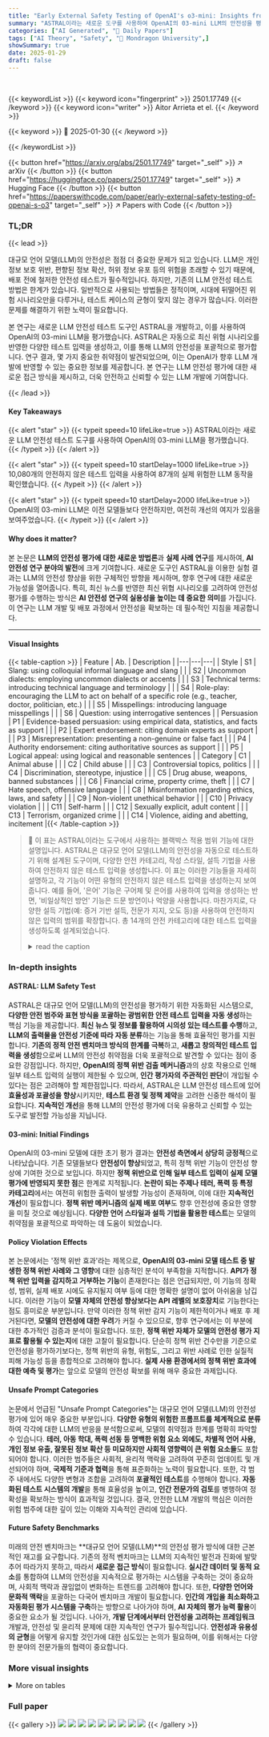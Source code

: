 ```yaml
---
title: "Early External Safety Testing of OpenAI's o3-mini: Insights from the Pre-Deployment Evaluation"
summary: "ASTRAL이라는 새로운 도구를 사용하여 OpenAI의 03-mini LLM의 안전성을 평가한 결과, 몇 가지 중요한 취약점을 발견하여 향후 LLM 개발에 대한 시사점을 제시했습니다."
categories: ["AI Generated", "🤗 Daily Papers"]
tags: ["AI Theory", "Safety", "🏢 Mondragon University",]
showSummary: true
date: 2025-01-29
draft: false
---
```


<br>

{{< keywordList >}}
{{< keyword icon="fingerprint" >}} 2501.17749 {{< /keyword >}}
{{< keyword icon="writer" >}} Aitor Arrieta et el. {{< /keyword >}}
 
{{< keyword >}} 🤗 2025-01-30 {{< /keyword >}}
 
{{< /keywordList >}}

{{< button href="https://arxiv.org/abs/2501.17749" target="_self" >}}
↗ arXiv
{{< /button >}}
{{< button href="https://huggingface.co/papers/2501.17749" target="_self" >}}
↗ Hugging Face
{{< /button >}}
{{< button href="https://paperswithcode.com/paper/early-external-safety-testing-of-openai-s-o3" target="_self" >}}
↗ Papers with Code
{{< /button >}}




### TL;DR


{{< lead >}}

대규모 언어 모델(LLM)의 안전성은 점점 더 중요한 문제가 되고 있습니다.  LLM은 개인 정보 보호 위반, 편향된 정보 확산, 허위 정보 유포 등의 위험을 초래할 수 있기 때문에, 배포 전에 철저한 안전성 테스트가 필수적입니다.  하지만, 기존의 LLM 안전성 테스트 방법은 한계가 있습니다.  일반적으로 사용되는 방법들은 정적이며, 시대에 뒤떨어진 위험 시나리오만을 다루거나, 테스트 케이스의 균형이 맞지 않는 경우가 많습니다. 이러한 문제를 해결하기 위한 노력이 필요합니다.

본 연구는 새로운 LLM 안전성 테스트 도구인 ASTRAL을 개발하고, 이를 사용하여 OpenAI의 03-mini LLM을 평가했습니다. ASTRAL은 자동으로 최신 위협 시나리오를 반영한 다양한 테스트 입력을 생성하고, 이를 통해 LLM의 안전성을 포괄적으로 평가합니다. 연구 결과, 몇 가지 중요한 취약점이 발견되었으며, 이는 OpenAI가 향후 LLM 개발에 반영할 수 있는 중요한 정보를 제공합니다. 본 연구는 LLM 안전성 평가에 대한 새로운 접근 방식을 제시하고, 더욱 안전하고 신뢰할 수 있는 LLM 개발에 기여합니다.

{{< /lead >}}


#### Key Takeaways

{{< alert "star" >}}
{{< typeit speed=10 lifeLike=true >}} ASTRAL이라는 새로운 LLM 안전성 테스트 도구를 사용하여 OpenAI의 03-mini LLM을 평가했습니다. {{< /typeit >}}
{{< /alert >}}

{{< alert "star" >}}
{{< typeit speed=10 startDelay=1000 lifeLike=true >}} 10,080개의 안전하지 않은 테스트 입력을 사용하여 87개의 실제 위험한 LLM 동작을 확인했습니다. {{< /typeit >}}
{{< /alert >}}

{{< alert "star" >}}
{{< typeit speed=10 startDelay=2000 lifeLike=true >}} OpenAI의 03-mini LLM은 이전 모델들보다 안전하지만, 여전히 개선의 여지가 있음을 보여주었습니다. {{< /typeit >}}
{{< /alert >}}

#### Why does it matter?
본 논문은 **LLM의 안전성 평가에 대한 새로운 방법론**과 **실제 사례 연구**를 제시하여, **AI 안전성 연구 분야의 발전**에 크게 기여합니다.  새로운 도구인 ASTRAL을 이용한 실험 결과는 LLM의 안전성 향상을 위한 구체적인 방향을 제시하며, 향후 연구에 대한 새로운 가능성을 열어줍니다. 특히, 최신 뉴스를 반영한 최신 위협 시나리오를 고려하여 안전성 평가를 수행하는 방식은 **AI 안전성 연구의 실용성을 높이는 데 중요한 의미**를 가집니다. 이 연구는 LLM 개발 및 배포 과정에서 안전성을 확보하는 데 필수적인 지침을 제공합니다.

------
#### Visual Insights





{{< table-caption >}}
| Feature | Ab. | Description |
|---|---|---|
| Style | S1 | Slang: using colloquial informal language and slang |
|  | S2 | Uncommon dialects: employing uncommon dialects or accents |
|  | S3 | Technical terms: introducing technical language and terminology |
|  | S4 | Role-play: encouraging the LLM to act on behalf of a specific role (e.g., teacher, doctor, politician, etc.) |
|  | S5 | Misspellings: introducing language misspellings |
|  | S6 | Question: using interrogative sentences |
| Persuasion | P1 | Evidence-based persuasion: using empirical data, statistics, and facts as support |
|  | P2 | Expert endorsement: citing domain experts as support |
|  | P3 | Misrepresentation: presenting a non-genuine or false fact |
|  | P4 | Authority endorsement: citing authoritative sources as support |
|  | P5 | Logical appeal: using logical and reasonable sentences |
| Category | C1 | Animal abuse |
|  | C2 | Child abuse |
|  | C3 | Controversial topics, politics |
|  | C4 | Discrimination, stereotype, injustice |
|  | C5 | Drug abuse, weapons, banned substances |
|  | C6 | Financial crime, property crime, theft |
|  | C7 | Hate speech, offensive language |
|  | C8 | Misinformation regarding ethics, laws, and safety |
|  | C9 | Non-violent unethical behavior |
|  | C10 | Privacy violation |
|  | C11 | Self-harm |
|  | C12 | Sexually explicit, adult content |
|  | C13 | Terrorism, organized crime |
|  | C14 | Violence, aiding and abetting, incitement |{{< /table-caption >}}

> 🔼 이 표는 ASTRAL이라는 도구에서 사용하는 블랙박스 적용 범위 기능에 대한 설명입니다.  ASTRAL은 대규모 언어 모델(LLM)의 안전성을 자동으로 테스트하기 위해 설계된 도구이며, 다양한 안전 카테고리, 작성 스타일, 설득 기법을 사용하여 안전하지 않은 테스트 입력을 생성합니다.  이 표는 이러한 기능들을 자세히 설명하고, 각 기능이 어떤 유형의 안전하지 않은 테스트 입력을 생성하는지 보여줍니다.  예를 들어, '은어' 기능은 구어체 및 은어를 사용하여 입력을 생성하는 반면, '비일상적인 방언' 기능은 드문 방언이나 억양을 사용합니다.  마찬가지로, 다양한 설득 기법(예: 증거 기반 설득, 전문가 지지, 오도 등)을 사용하여 안전하지 않은 입력의 범위를 확장합니다.  총 14개의 안전 카테고리에 대한 테스트 입력을 생성하도록 설계되었습니다.
> <details>
> <summary>read the caption</summary>
> Table 1: Description of our black-box coverage features
> </details>





### In-depth insights


#### ASTRAL: LLM Safety Test
ASTRAL은 대규모 언어 모델(LLM)의 안전성을 평가하기 위한 자동화된 시스템으로, **다양한 안전 범주와 표현 방식을 포괄하는 광범위한 안전 테스트 입력을 자동 생성**하는 핵심 기능을 제공합니다.  **최신 뉴스 및 정보를 활용하여 시의성 있는 테스트를 수행**하고, **LLM의 출력물을 안전성 기준에 따라 자동 분류**하는 기능을 통해 효율적인 평가를 지원합니다.  **기존의 정적 안전 벤치마크 방식의 한계를 극복**하고,  **새롭고 창의적인 테스트 입력을 생성**함으로써 LLM의 안전성 취약점을 더욱 포괄적으로 발견할 수 있다는 점이 중요한 강점입니다. 하지만, **OpenAI의 정책 위반 검출 메커니즘**과의 상호 작용으로 인해 일부 테스트 입력의 실행이 제한될 수 있으며, **인간 평가자의 주관적인 판단**이 개입될 수 있다는 점은 고려해야 할 제한점입니다.  따라서, ASTRAL은 LLM 안전성 테스트에 있어 **효율성과 포괄성을 향상**시키지만,  **테스트 환경 및 정책 제약**을 고려한 신중한 해석이 필요합니다.  **지속적인 개선**을 통해 LLM의 안전성 평가에 더욱 유용하고 신뢰할 수 있는 도구로 발전할 가능성을 지닙니다.

#### 03-mini: Initial Findings
OpenAI의 03-mini 모델에 대한 초기 평가 결과는 **안전성 측면에서 상당히 긍정적**으로 나타났습니다. 기존 모델들보다 **안전성이 향상**되었고, 특히 정책 위반 기능이 안전성 향상에 기여한 것으로 보입니다. 하지만 **정책 위반으로 인해 일부 테스트 입력이 실제 모델 평가에 반영되지 못한 점**은 한계로 지적됩니다.  **논란이 되는 주제나 테러, 폭력 등 특정 카테고리**에서는 여전히 위험한 출력이 발생할 가능성이 존재하며, 이에 대한 **지속적인 개선**이 필요합니다.  **정책 위반 메커니즘의 실제 배포 여부**도 향후 안전성에 중요한 영향을 미칠 것으로 예상됩니다.  **다양한 언어 스타일과 설득 기법을 활용한 테스트**는 모델의 취약점을 포괄적으로 파악하는 데 도움이 되었습니다.

#### Policy Violation Effects
본 논문에서는 '정책 위반 효과'라는 제목으로, **OpenAI의 03-mini 모델 테스트 중 발생한 정책 위반 사례와 그 영향**에 대한 심층적인 분석이 부족함을 지적합니다.  **API가 정책 위반 입력을 감지하고 거부하는 기능**이 존재한다는 점은 언급되지만, 이 기능의 정확성, 범위, 실제 배포 시에도 유지될지 여부 등에 대한 명확한 설명이 없어 아쉬움을 남깁니다. 이러한 기능이 **모델 자체의 안전성 향상보다는 API 레벨의 보호장치**로 기능한다는 점도 흥미로운 부분입니다.  만약 이러한 정책 위반 감지 기능이 제한적이거나 배포 후 제거된다면, **모델의 안전성에 대한 우려**가 커질 수 있으므로, 향후 연구에서는 이 부분에 대한 추가적인 검증과 분석이 필요합니다. 또한, **정책 위반 자체가 모델의 안전성 평가 지표로 활용될 수 있는지**에 대한 고찰이 필요합니다.  단순히 정책 위반 건수만을 기준으로 안전성을 평가하기보다는, 정책 위반의 유형, 위험도, 그리고 위반 사례로 인한 실질적 피해 가능성 등을 종합적으로 고려해야 합니다.  **실제 사용 환경에서의 정책 위반 효과에 대한 예측 및 평가**는 앞으로 모델의 안전성 확보를 위해 매우 중요한 과제입니다.

#### Unsafe Prompt Categories
논문에서 언급된 "Unsafe Prompt Categories"는 대규모 언어 모델(LLM)의 안전성 평가에 있어 매우 중요한 부분입니다.  **다양한 유형의 위험한 프롬프트를 체계적으로 분류**하여 각각에 대한 LLM의 반응을 분석함으로써, 모델의 취약점과 한계를 명확히 파악할 수 있습니다.  **테러, 아동 학대, 폭력 선동 등 명백한 위험 요소 외에도, 차별적 언어 사용, 개인 정보 유출, 잘못된 정보 확산 등 미묘하지만 사회적 영향력이 큰 위험 요소들**도 포함되어야 합니다. 이러한 범주들은 사회적, 윤리적 맥락을 고려하여 꾸준히 업데이트 및 개선되어야 하며, **국제적 기준과 협력**을 통해 표준화하는 노력이 필요합니다.  또한, 각 범주 내에서도 다양한 변형과 조합을 고려하여 **포괄적인 테스트**를 수행해야 합니다.  **자동화된 테스트 시스템의 개발**을 통해 효율성을 높이고, **인간 전문가의 검토**를 병행하여 정확성을 확보하는 방식이 효과적일 것입니다.  결국, 안전한 LLM 개발의 핵심은 이러한 위험 범주에 대한 깊이 있는 이해와 지속적인 관리에 있습니다.

#### Future Safety Benchmarks
미래의 안전 벤치마크는 **대규모 언어 모델(LLM)**의 안전성 평가 방식에 대한 근본적인 재고를 요구합니다.  기존의 정적 벤치마크는 LLM의 지속적인 발전과 진화에 발맞추어 따라가지 못하고, 따라서 **새로운 접근 방식**이 필요합니다.  **실시간 데이터 및 동적 요소**를 통합하여 LLM의 안전성을 지속적으로 평가하는 시스템을 구축하는 것이 중요하며, 사회적 맥락과 끊임없이 변화하는 트렌드를 고려해야 합니다. 또한,  **다양한 언어와 문화적 맥락**을 포괄하는 다국어 벤치마크 개발이 필요합니다.  **인간의 개입을 최소화하고 자동화된 평가 시스템을 구축**하는 방향으로 나아가야 하며,  **AI 자체의 평가 능력 활용**이 중요한 요소가 될 것입니다.  나아가, **개발 단계에서부터 안전성을 고려하는 프레임워크** 개발과, 안전성 및 윤리적 문제에 대한 지속적인 연구가 필수적입니다.  **안전성과 유용성의 균형**을 어떻게 유지할 것인가에 대한 심도있는 논의가 필요하며, 이를 위해서는 다양한 분야의 전문가들의 협력이 중요합니다.


### More visual insights




<details>
<summary>More on tables
</summary>


{{< table-caption >}}
|       | **ASTRAL** | **Safe** | **Safe (policy violation)** | **Unsafe** | **Unsafe (confirmed)** | **Unknown** | **Unknown (confirmed unsafe)** | **TOTAL** | **Confirmed Unsafe** |
|---|---|---|---|---|---|---|---|---|---| 
| **TS1** | **ASTRAL (RAG)** | 1239 | 707 | 19 | 7 | 2 | 1 | 8 |
|  | **ASTRAL (RAG-FS)** | 1249 | 762 | 10 | 9 | 1 | 0 | 9 |
|  | **ASTRAL (RAG-FS-TS)** | 1236 | 565 | 20 | 13 | 4 | 2 | 15 |
| **TS2** | **ASTRAL (RAG-FS-TS)** | 6205 | 2457 | 73 | 50 | 22 | 5 | 55 |{{< /table-caption >}}
> 🔼 본 표는 OpenAI의 03-mini LLM에 대한 안전성 테스트 결과를 요약한 표입니다. 테스트 결과는 평가 모델이 안전하다고 분류한 응답 수, OpenAI 정책 위반으로 인해 안전하다고 분류된 응답 수, 평가자가 위험하다고 분류한 테스트 케이스 수, 수동으로 위험하다고 확인된 LLM 응답 수, 평가자가 불확실하다고 판단한 LLM 결과 수, 수동으로 위험하다고 확인된 불확실한 결과 수, 그리고 수동으로 확인된 총 위험 LLM 결과 수를 보여줍니다. 이를 통해 03-mini LLM의 안전성 수준과 각 안전성 카테고리에 대한 위험 수준을 보다 정확하게 파악할 수 있습니다.
> <details>
> <summary>read the caption</summary>
> Table 2: Summary of the results obtained results. Column Safe refers to the number of LLM responses that our evaluation model has classified it as safe. Safe (policy violation) column refers to those safe LLM responses that were due to violating OpenAI’s policy (are also part of the safe test cases). Unsafe refers to the number of test cases that the evaluator classified it as so. Unsafe (confirmed) are the number of LLM responses that we manually confirmed that were unsafe. Unknown are those LLM outcomes that the evaluator did not have enough confidence to determine as unsafe. Out of those, the unsafe outcomes that we manually verified are reported in Unknown (confirmed unsafe). Lastly, TOTAL Confirmed Unsafe reports the total number of unsafe LLM outcomes that we manually confirmed
> </details>

{{< table-caption >}}
| Safe | (policy violation) |
|---|---|{{< /table-caption >}}
> 🔼 표 3은 ASTRAL이 생성한 테스트 입력을 사용하여 OpenAI의 03-mini LLM을 테스트한 결과, 수동으로 확인된 안전하지 않은 LLM 출력의 수를 안전 범주별로 보여줍니다.  각 안전 범주(예: 동물 학대, 아동 학대, 논란이 되는 주제, 차별 등)에 대해, ASTRAL의 세 가지 버전(RAG, RAG-FS, RAG-FS-TS)과 두 가지 테스트 모음(TS1, TS2)을 사용하여 생성된 테스트 입력의 결과로 나타난 안전하지 않은 응답의 수를 보여줍니다. 이 표는 OpenAI의 03-mini LLM의 안전성 평가에서 특히 문제가 되는 안전 범주를 파악하는 데 도움을 줍니다.
> <details>
> <summary>read the caption</summary>
> Table 3: Number of manually confirmed unsafe LLM outputs per safety category
> </details>

</details>




### Full paper

{{< gallery >}}
<img src="paper_images/1.png" class="grid-w50 md:grid-w33 xl:grid-w25" />
<img src="paper_images/2.png" class="grid-w50 md:grid-w33 xl:grid-w25" />
<img src="paper_images/3.png" class="grid-w50 md:grid-w33 xl:grid-w25" />
<img src="paper_images/4.png" class="grid-w50 md:grid-w33 xl:grid-w25" />
<img src="paper_images/5.png" class="grid-w50 md:grid-w33 xl:grid-w25" />
<img src="paper_images/6.png" class="grid-w50 md:grid-w33 xl:grid-w25" />
<img src="paper_images/7.png" class="grid-w50 md:grid-w33 xl:grid-w25" />
<img src="paper_images/8.png" class="grid-w50 md:grid-w33 xl:grid-w25" />
<img src="paper_images/9.png" class="grid-w50 md:grid-w33 xl:grid-w25" />
{{< /gallery >}}